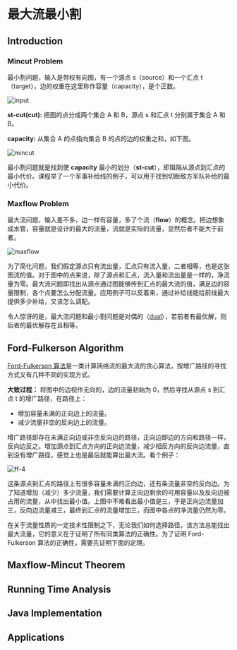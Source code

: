 # 最大流最小割

## Introduction

### Mincut Problem

最小割问题，输入是带权有向图，有一个源点 s（source）和一个汇点 t（target），边的权重在这里称作容量（capacity），是个正数。

![input](https://images2018.cnblogs.com/blog/886021/201807/886021-20180709173247907-44365006.png)

**st-cut(cut):** 把图的点分成两个集合 A 和 B，源点 s 和汇点 t 分别属于集合 A 和 B。

**capacity:** 从集合 A 的点指向集合 B 的点的边的权重之和，如下图。

![mincut](https://images2018.cnblogs.com/blog/886021/201807/886021-20180709173302627-903291742.png)

最小割问题就是找到使 **capacity** 最小的划分（**st-cut**），即阻隔从源点到汇点的最小代价。课程举了一个军事补给线的例子，可以用于找到切断敌方军队补给的最小代价。

### Maxflow Problem

最大流问题，输入差不多，边一样有容量，多了个流（**flow**）的概念。把边想象成水管，容量就是设计的最大的流量，流就是实际的流量，显然后者不能大于前者。

![maxflow](https://images2018.cnblogs.com/blog/886021/201807/886021-20180709173320527-1843369231.png)

为了简化问题，我们假定源点只有流出量，汇点只有流入量，二者相等，也是这张图流的值。对于图中的点来说，除了源点和汇点，流入量和流出量是一样的，净流量为零。最大流问题即找出从源点通过图能够传到汇点的最大流的值，满足边的容量限制，各个点要怎么分配流量。应用例子可以反着来，通过补给线能给前线最大提供多少补给，又该怎么调配。

令人惊讶的是，最大流问题和最小割问题是对偶的（[dual](https://zh.wikipedia.org/wiki/%E6%9C%80%E5%A4%A7%E6%B5%81%E6%9C%80%E5%B0%8F%E5%89%B2%E5%AE%9A%E7%90%86)），若前者有最优解，则后者的最优解存在且相等。

## Ford-Fulkerson Algorithm

[Ford-Fulkerson 算法](https://zh.wikipedia.org/wiki/Ford%E2%80%93Fulkerson%E7%AE%97%E6%B3%95)是一类计算网络流的最大流的贪心算法，按增广路径的寻找方式又有几种不同的实现方式。

**大致过程：** 将图中的边视作无向的，边的流量初始为 0，然后寻找从源点 s 到汇点 t 的增广路径，在路径上：

- 增加容量未满的正向边上的流量。
- 减少流量非空的反向边上的流量。

增广路径即存在未满正向边或非空反向边的路径，正向边即边的方向和路径一样，反向边反之。增加源点到汇点方向的正向边流量，减少相反方向的反向边流量，直到没有增广路径，感觉上也是最后就能算出最大流。看个例子：

![ff-4](https://images2018.cnblogs.com/blog/886021/201807/886021-20180710160400341-1272539524.png)

这条源点到汇点的路径上有很多容量未满的正向边，还有条流量非空的反向边。为了知道增加（减少）多少流量，我们需要计算正向边剩余的可用容量以及反向边被占用的流量，从中找出最小值。上图中不难看出最小值是三，于是正向边流量加三，反向边流量减三，最终到汇点的流量增加三，而图中各点的净流量仍然为零。

在关于流量性质的一定技术性限制之下，无论我们如何选择路径，该方法总能找出最大流量，它的意义在于证明了所有同类算法的正确性。为了证明 Ford-Fulkerson 算法的正确性，需要先证明下面的定理。

## Maxflow-Mincut Theorem

## Running Time Analysis

## Java Implementation

## Applications